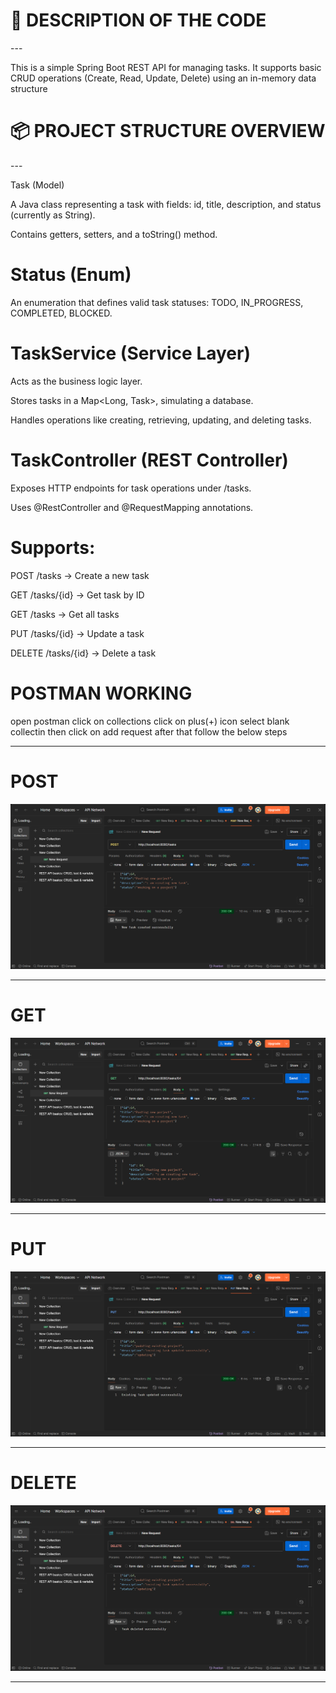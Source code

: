 <h1> 📝 DESCRIPTION OF THE CODE</h1>
---



This is a simple Spring Boot REST API for managing tasks.
It supports basic CRUD operations (Create, Read, Update, Delete)
using an in-memory data structure





<h1> 📦 PROJECT STRUCTURE OVERVIEW</h1>
---






Task (Model)

A Java class representing a task with fields: id, title, description, and status (currently as String).

Contains getters, setters, and a toString() method.

<h1>Status (Enum)</h1>

An enumeration that defines valid task statuses: TODO, IN_PROGRESS, COMPLETED, BLOCKED.

<h1>TaskService (Service Layer)</h1>

Acts as the business logic layer.

Stores tasks in a Map<Long, Task>, simulating a database.

Handles operations like creating, retrieving, updating, and deleting tasks.

<h1>TaskController (REST Controller)</h1>

Exposes HTTP endpoints for task operations under /tasks.

Uses @RestController and @RequestMapping annotations.

<h1>Supports:</h1>

POST /tasks → Create a new task

GET /tasks/{id} → Get task by ID

GET /tasks → Get all tasks

PUT /tasks/{id} → Update a task

DELETE /tasks/{id} → Delete a task




<h1>POSTMAN WORKING</h1>



open postman click on collections click on plus(+)
icon select blank collectin
then click on add request 
after that follow the below steps



---


<h1>POST</h1>


![image alt](https://github.com/My-Codes-21/160923733064-Mohammed_Sarfaraaz/blob/b5f24f48086361c98eb85ccaabbced42cd0a132b/post.png)


---


<h1>GET</h1>


![image alt](https://github.com/My-Codes-21/160923733064-Mohammed_Sarfaraaz/blob/5d260ef213e83b1a872a57e9285f7feace6594ef/Get.png)

---


<h1>PUT</h1>


![image alt](https://github.com/My-Codes-21/160923733064-Mohammed_Sarfaraaz/blob/5d260ef213e83b1a872a57e9285f7feace6594ef/PUT.png)

---


<h1>DELETE</h1>


![image alt](https://github.com/My-Codes-21/160923733064-Mohammed_Sarfaraaz/blob/5d260ef213e83b1a872a57e9285f7feace6594ef/Delete.png)


---



